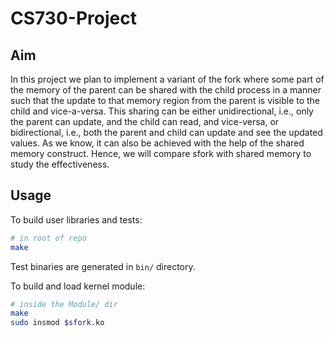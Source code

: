 # CS730-Project

## Aim 
In this project we plan to implement a variant of the fork where some part of the
memory of the parent can be shared with the child process in a manner such that the
update to that memory region from the parent is visible to the child and vice-a-versa. This
sharing can be either unidirectional, i.e., only the parent can update, and the child can
read, and vice-versa, or bidirectional, i.e., both the parent and child can update and see
the updated values. As we know, it can also be achieved with the help of the shared
memory construct. Hence, we will compare sfork with shared memory to study the
effectiveness.

## Usage
To build user libraries and tests:
```bash
# in root of repo
make
```

Test binaries are generated in `bin/` directory.

To build and load kernel module:
```bash
# inside the Module/ dir
make
sudo insmod $sfork.ko
```
